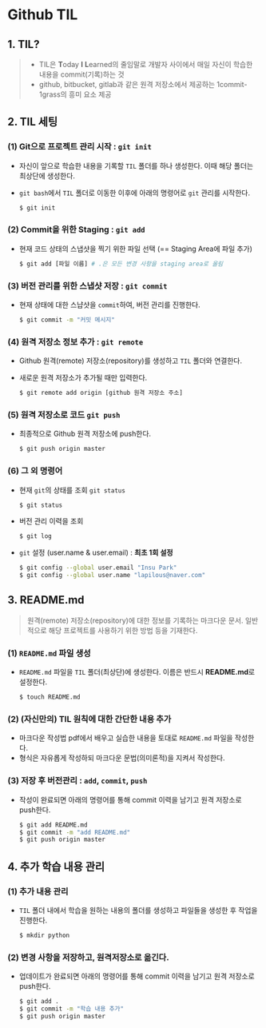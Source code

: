 # Github TIL

## 1. TIL?

> * TIL은 **T**oday **I** **L**earned의 줄임말로 개발자 사이에서 매일 자신이 학습한 내용을 commit(기록)하는 것
> * github, bitbucket, gitlab과 같은 원격 저장소에서 제공하는 1commit-1grass의 흥미 요소 제공



## 2. TIL 세팅

### (1) Git으로 프로젝트 관리 시작 : `git init`

*  자신이 앞으로 학습한 내용을 기록할 `TIL` 폴더를 하나 생성한다. 이때 해당 폴더는 최상단에 생성한다.

* `git bash`에서 `TIL` 폴더로 이동한 이후에 아래의 명령어로 `git` 관리를 시작한다.

  ```bash
  $ git init 
  ```

  

### (2) Commit을 위한 Staging : `git add`

* 현재 코드 상태의 스냅샷을 찍기 위한 파일 선택 (== Staging Area에 파일 추가)

  ```bash
  $ git add [파일 이름] # .은 모든 변경 사항을 staging area로 올림
  ```



### (3) 버전 관리를 위한 스냅샷 저장 : `git commit`

* 현재 상태에 대한 스냡샷을 `commit`하여, 버전 관리를 진행한다.

  ```bash
  $ git commit -m "커밋 메시지"
  ```

  

### (4) 원격 저장소 정보 추가 : `git remote`

* Github 원격(remote) 저장소(repository)를 생성하고 `TIL` 폴더와 연결한다.

* 새로운 원격 저장소가 추가될 때만 입력한다.

  ```bash
  $ git remote add origin [github 원격 저장소 주소]
  ```

  

### (5) 원격 저장소로 코드 `git push`

* 최종적으로 Github 원격 저장소에 push한다.

  ```bash
  $ git push origin master
  ```

  

### (6) 그 외 명령어

* 현재 `git`의 상태를 조회 `git status`

  ```bash
  $ git status
  ```

* 버전 관리 이력을 조회

  ```bash
  $ git log
  ```

* `git` 설정 (user.name & user.email) : **최초 1회 설정**

  ```bash
  $ git config --global user.email "Insu Park"
  $ git config --global user.name "lapilous@naver.com"
  ```

  

## 3. README.md

> 원격(remote) 저장소(repository)에 대한 정보를 기록하는 마크다운 문서. 일반적으로 해당 프로젝트를 사용하기 위한 방법 등을 기재한다.



### (1) `README.md` 파일 생성

* `README.md` 파일을 `TIL` 폴더(최상단)에 생성한다. 이름은 반드시 **README.md**로 설정한다.

  ```bash
  $ touch README.md
  ```

  

### (2) (자신만의) TIL 원칙에 대한 간단한 내용 추가

* 마크다운 작성법 pdf에서 배우고 실습한 내용을 토대로 `README.md` 파일을 작성한다.
* 형식은 자유롭게 작성하되 마크다운 문법(의미론적)을 지켜서 작성한다.



### (3) 저장 후 버전관리 : `add`, `commit`, `push`

* 작성이 완료되면 아래의 명령어를 통해 commit 이력을 남기고 원격 저장소로 push한다.

  ```bash
  $ git add README.md
  $ git commit -m "add README.md"
  $ git push origin master	
  ```

  

## 4. 추가 학습 내용 관리

### (1) 추가 내용 관리

* `TIL` 폴더 내에서 학습을 원하는 내용의 폴더를 생성하고 파일들을 생성한 후 작업을 진행한다.

  ```bash
  $ mkdir python
  ```

  

### (2) 변경 사항을 저장하고, 원격저장소로 옮긴다.

* 업데이트가 완료되면 아래의 명령어를 통해 commit 이력을 남기고 원격 저장소로 push한다.

  ``` bash
  $ git add .
  $ git commit -m "학습 내용 추가"
  $ git push origin master
  ```

  